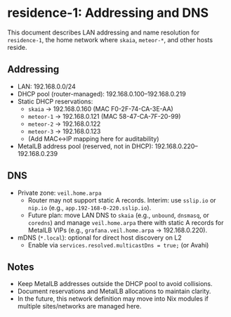 # residence-1: Addressing and DNS

This document describes LAN addressing and name resolution for
`residence-1`, the home network where `skaia`, `meteor-*`, and other
hosts reside.

## Addressing

- LAN: 192.168.0.0/24
- DHCP pool (router-managed): 192.168.0.100–192.168.0.219
- Static DHCP reservations:
  - `skaia` → 192.168.0.160 (MAC F0-2F-74-CA-3E-AA)
  - `meteor-1` → 192.168.0.121 (MAC 58-47-CA-7F-20-99)
  - `meteor-2` → 192.168.0.122
  - `meteor-3` → 192.168.0.123
  - (Add MAC↔IP mapping here for auditability)
- MetalLB address pool (reserved, not in DHCP): 192.168.0.220–192.168.0.239

## DNS

- Private zone: `veil.home.arpa`
  - Router may not support static A records. Interim: use `sslip.io` or
    `nip.io` (e.g., `app.192-168-0-220.sslip.io`).
  - Future plan: move LAN DNS to `skaia` (e.g., `unbound`, `dnsmasq`, or
    `coredns`) and manage `veil.home.arpa` there with static A records for
    MetalLB VIPs (e.g., `grafana.veil.home.arpa` → 192.168.0.220).
- mDNS (`*.local`): optional for direct host discovery on L2
  - Enable via `services.resolved.multicastDns = true;` (or Avahi)

## Notes

- Keep MetalLB addresses outside the DHCP pool to avoid collisions.
- Document reservations and MetalLB allocations to maintain clarity.
- In the future, this network definition may move into Nix modules if
  multiple sites/networks are managed here.
